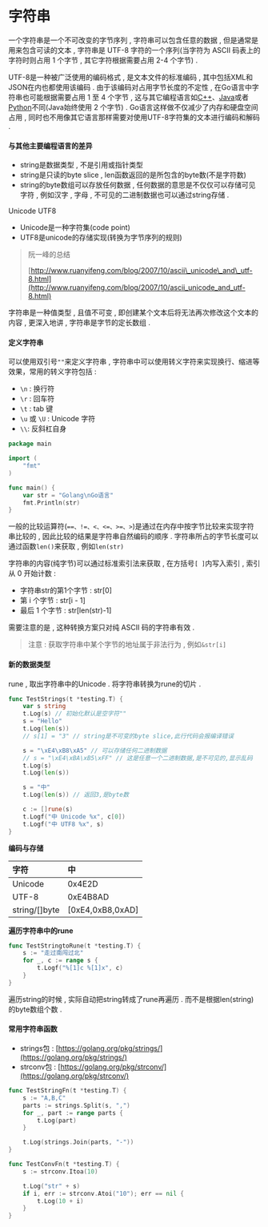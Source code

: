 # 字符串

一个字符串是一个不可改变的字节序列 , 字符串可以包含任意的数据 , 但是通常是用来包含可读的文本 , 字符串是 UTF-8 字符的一个序列\(当字符为 ASCII 码表上的字符时则占用 1 个字节 , 其它字符根据需要占用 2-4 个字节\) .

UTF-8是一种被广泛使用的编码格式 , 是文本文件的标准编码 , 其中包括XML和JSON在内也都使用该编码 . 由于该编码对占用字节长度的不定性 , 在Go语言中字符串也可能根据需要占用 1 至 4 个字节 , 这与其它编程语言如[C++](http://c.biancheng.net/cplus/)、[Java](http://c.biancheng.net/java/)或者[Python](http://c.biancheng.net/python/)不同\(Java始终使用 2 个字节\) . Go语言这样做不仅减少了内存和硬盘空间占用 , 同时也不用像其它语言那样需要对使用UTF-8字符集的文本进行编码和解码 .

#### 与其他主要编程语言的差异

* string是数据类型 , 不是引用或指针类型
* string是只读的byte slice , len函数返回的是所包含的byte数\(不是字符数\)
* string的byte数组可以存放任何数据 , 任何数据的意思是不仅仅可以存储可见字符 , 例如汉字 , 字母 , 不可见的二进制数据也可以通过string存储 . 

Unicode UTF8

* Unicode是一种字符集\(code point\)
* UTF8是unicode的存储实现\(转换为字节序列的规则\)

> 阮一峰的总结
>
> [http://www.ruanyifeng.com/blog/2007/10/ascii\_unicode\_and\_utf-8.html](http://www.ruanyifeng.com/blog/2007/10/ascii_unicode_and_utf-8.html)

字符串是一种值类型 , 且值不可变 , 即创建某个文本后将无法再次修改这个文本的内容 , 更深入地讲 , 字符串是字节的定长数组 .

#### 定义字符串

可以使用双引号`""`来定义字符串 , 字符串中可以使用转义字符来实现换行、缩进等效果，常用的转义字符包括 :

* `\n` : 换行符
* `\r` : 回车符
* `\t` : tab 键
* `\u` 或 `\U` : Unicode 字符
* `\\`: 反斜杠自身

```go
package main

import (
    "fmt"
)

func main() {
    var str = "Golang\nGo语言"
    fmt.Println(str)
}
```

一般的比较运算符\(`==、!=、<、<=、>=、>`\)是通过在内存中按字节比较来实现字符串比较的 , 因此比较的结果是字符串自然编码的顺序 . 字符串所占的字节长度可以通过函数`len()`来获取 , 例如`len(str)`

字符串的内容\(纯字节\)可以通过标准索引法来获取 , 在方括号`[ ]`内写入索引 , 索引从 0 开始计数 :

* 字符串str的第1个字节 : str\[0\]
* 第 i 个字节 : str\[i - 1\]
* 最后 1 个字节 : str\[len\(str\)-1\]

需要注意的是 , 这种转换方案只对纯 ASCII 码的字符串有效 . 

> 注意 : 获取字符串中某个字节的地址属于非法行为 , 例如`&str[i]`

#### 新的数据类型

rune , 取出字符串中的Unicode . 将字符串转换为rune的切片 .

```go
func TestStrings(t *testing.T) {
    var s string
    t.Log(s) // 初始化默认是空字符""
    s = "Hello"
    t.Log(len(s))
    // s[1] = "3" // string是不可变的byte slice,此行代码会报编译错误

    s = "\xE4\xB8\xA5" // 可以存储任何二进制数据
    // s = "\xE4\xBA\xB5\xFF" // 这是任意一个二进制数据,是不可见的,显示乱码
    t.Log(s)
    t.Log(len(s))

    s = "中"
    t.Log(len(s)) // 返回3,是byte数

    c := []rune(s)
    t.Logf("中 Unicode %x", c[0])
    t.Logf("中 UTF8 %x", s)
}
```

**编码与存储**

| 字符 | 中 |
| :--- | :--- |
| Unicode | 0x4E2D |
| UTF-8 | 0xE4B8AD |
| string/\[\]byte | \[0xE4,0xB8,0xAD\] |

**遍历字符串中的rune**

```go
func TestStringtoRune(t *testing.T) {
    s := "走过南闯过北"
    for _, c := range s {
        t.Logf("%[1]c %[1]x", c)
    }
}
```

遍历string的时候 , 实际自动把string转成了rune再遍历 . 而不是根据len\(string\)的byte数组个数 .

#### 常用字符串函数

* strings包 : [https://golang.org/pkg/strings/](https://golang.org/pkg/strings/)
* strconv包 : [https://golang.org/pkg/strconv/](https://golang.org/pkg/strconv/)

```go
func TestStringFn(t *testing.T) {
    s := "A,B,C"
    parts := strings.Split(s, ",")
    for _, part := range parts {
        t.Log(part)
    }

    t.Log(strings.Join(parts, "-"))
}

func TestConvFn(t *testing.T) {
    s := strconv.Itoa(10)

    t.Log("str" + s)
    if i, err := strconv.Atoi("10"); err == nil {
        t.Log(10 + i)
    }
}
```



